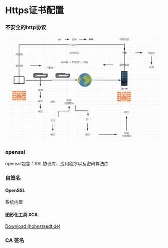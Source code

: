 # Https证书配置

### 不安全的http协议

![image](assets/Https%E8%AF%81%E4%B9%A6%E9%85%8D%E7%BD%AE/image-20230302132903-lhzr1cu.png)​

### openssl

openssl包含：SSL协议库、应用程序以及密码算法库

### 自签名

#### OpenSSL

系统内置

#### 图形化工具 XCA

[Download (hohnstaedt.de)](https://www.hohnstaedt.de/xca/index.php/download)

### CA 签名
